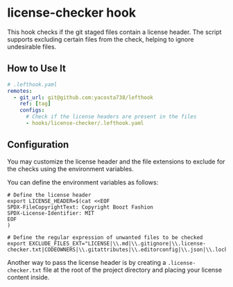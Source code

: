 # license-checker hook

This hook checks if the git staged files contain a license header. The script
supports excluding certain files from the check, helping to ignore undesirable
files.

## How to Use It

```yaml
# .lefthook.yaml
remotes:
  - git_url: git@github.com:yacosta738/lefthook
    ref: [tag]
    configs:
      # Check if the license headers are present in the files
      - hooks/license-checker/.lefthook.yaml
```

## Configuration

You may customize the license header and the file extensions to exclude for the
checks using the environment variables.

You can define the environment variables as follows:

```shell
# Define the license header
export LICENSE_HEADER=$(cat <<EOF
SPDX-FileCopyrightText: Copyright Boozt Fashion
SPDX-License-Identifier: MIT
EOF
)

# Define the regular expression of unwanted files to be checked
export EXCLUDE_FILES_EXT="LICENSE|\\.md|\\.gitignore|\\.license-checker.txt|CODEOWNERS|\\.gitattributes|\\.editorconfig|\\.json|\\.lock|\\.toml"
```

Another way to pass the license header is by creating a `.license-checker.txt`
file at the root of the project directory and placing your license content
inside.
